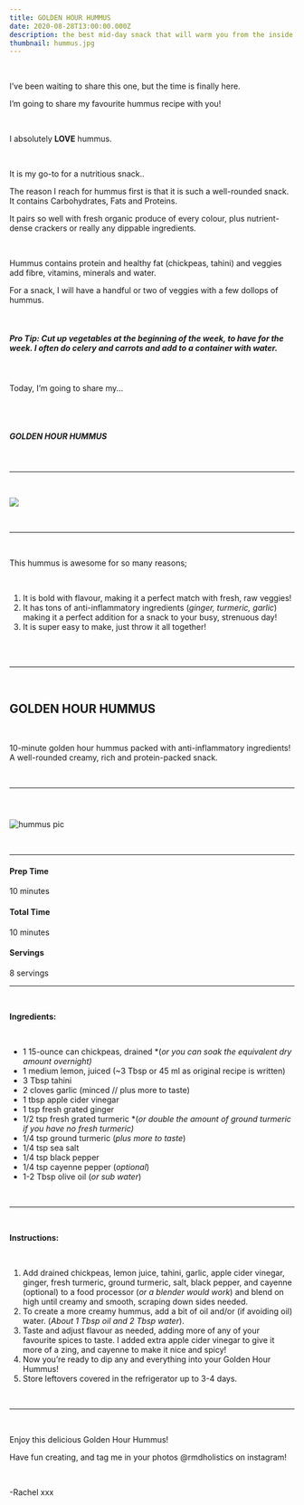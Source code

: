 ```yaml
---
title: GOLDEN HOUR HUMMUS
date: 2020-08-28T13:00:00.000Z
description: the best mid-day snack that will warm you from the inside out!
thumbnail: hummus.jpg
---
```

<br>

I’ve been waiting to share this one, but the time is finally here.<br>

I’m going to share my favourite hummus recipe with you!

<br>

I absolutely **LOVE** hummus.

<br>

It is my go-to for a nutritious snack..<br>

The reason I reach for hummus first is that it is such a well-rounded snack. It contains Carbohydrates, Fats and Proteins.<br>

It pairs so well with fresh organic produce of every colour, plus nutrient-dense crackers or really any dippable ingredients.

<br>

Hummus contains protein and healthy fat (chickpeas, tahini) and veggies add fibre, vitamins, minerals and water.<br>

For a snack, I will have a handful or two of veggies with a few dollops of hummus.

<br>

##### **Pro Tip:** Cut up vegetables at the beginning of the week, to have for the week. I often do celery and carrots and add to a container with water.

<br>

Today, I’m going to share my...

<br>

<br>

##### GOLDEN HOUR HUMMUS

<br>

- - -

<br>

![](img_0353.jpg)

<br>

---

<br>

This hummus is awesome for so many reasons;

<br>

1. It is bold with flavour, making it a perfect match with fresh, raw veggies!
2. It has tons of anti-inflammatory ingredients (*ginger, turmeric, garlic*) making it a perfect addition for a snack to your busy, strenuous day!
3. It is super easy to make, just throw it all together!

<br>

<br>

- - -

<br>

## GOLDEN HOUR HUMMUS

<br>

10-minute golden hour hummus packed with anti-inflammatory ingredients! A well-rounded creamy, rich and protein-packed snack.

<br>

- - -

#### <br>

![hummus pic](img_0356.jpg "hummus ")

<br>

- - -

#### Prep Time

10 minutes

#### Total Time

10 minutes

#### Servings

8 servings

- - -

<br>

**Ingredients:**

<br>

* 1 15-ounce can chickpeas, drained *(*or you can soak the equivalent dry amount overnight)*
* 1 medium lemon, juiced (~3 Tbsp or 45 ml as original recipe is written)
* 3 Tbsp tahini
* 2 cloves garlic (minced // plus more to taste)
* 1 tbsp apple cider vinegar
* 1 tsp fresh grated ginger
* 1/2 tsp fresh grated turmeric *(*or double the amount of ground turmeric if you have no fresh turmeric)*
* 1/4 tsp ground turmeric (*plus more to taste*)
* 1/4 tsp sea salt
* 1/4 tsp black pepper
* 1/4 tsp cayenne pepper (*optional*)
* 1-2 Tbsp olive oil (*or sub water*)

<br>

- - -

<br>

**Instructions:**

<br>

1. Add drained chickpeas, lemon juice, tahini, garlic, apple cider vinegar, ginger, fresh turmeric, ground turmeric, salt, black pepper, and cayenne (optional) to a food processor (*or a blender would work*) and blend on high until creamy and smooth, scraping down sides needed.
2. To create a more creamy hummus, add a bit of oil and/or (if avoiding oil) water. (*About 1 Tbsp oil and 2 Tbsp water*).
3. Taste and adjust flavour as needed, adding more of any of your favourite spices to taste. I added extra apple cider vinegar to give it more of a zing, and cayenne to make it nice and spicy!
4. Now you’re ready to dip any and everything into your Golden Hour Hummus!
5. Store leftovers covered in the refrigerator up to 3-4 days.

<br>

- - -

<br>

Enjoy this delicious Golden Hour Hummus!
<br>

Have fun creating, and tag me in your photos @rmdholistics on instagram!

<br>

\-Rachel xxx
